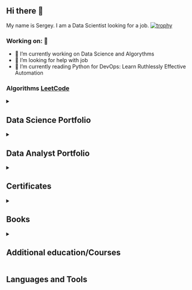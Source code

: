 ## Hi there 👋
My name is Sergey. I am a Data Scientist looking for a job.
[![trophy](https://github-profile-trophy.vercel.app/?username=ryo-ma&theme=onedark)](https://github.com/ryo-ma/github-profile-trophy)

### Working on: 🚀
- 🔭 I’m currently working on Data Science and Algorythms
- 🤔 I’m looking for help with job
- 🌱 I’m currently reading Python for DevOps: Learn Ruthlessly Effective Automation

### Algorithms [LeetCode](https://leetcode.com/u/Sergey-Misyura/)

<details><summary><h2>Data Science Portfolio</h2></summary>
    ● Analysis of the volume of a stable part of funds <a href=https://github.com/Sergey-Misyura/virtual-internship-sber>Sber Virtual Internship</a><br>
    ● Service for assigning ratings and categories to film reviews <a href=https://github.com/Sergey-Misyura/Pet-projects-DS/tree/main/Movie%20review%20classifier>Movie review classifier</a><br>
    ● Classifier of agricultural crops based on changes in vegetation indices in time sequence <a href=https://github.com/Sergey-Misyura/digital-breakthrough/tree/main/Innopolis>Agricultural classifier</a><br>
    ● Falcon 9 first stage landing success <a href=https://github.com/Sergey-Misyura/IBM-Data-Science/blob/main/10.%20Data%20Science%20and%20Machine%20Learning%20Capstone%20Project/Module%205%20-%20Present%20Your%20Data-Driven%20Insights/ds-capstone-template-edx.pdf>Falcon 9 project</a><br>
    ● Classifying European Money Denominations <a href=https://github.com/Sergey-Misyura/IBM-Deep-Learning/tree/main/6.%20Applied%20Deep%20Learning%20Capstone%20Project>Money project</a><br>
</details>

<details><summary><h2>Data Analyst Portfolio</h2></summary>
    ● Analysis Adidas US retailers sales and dashboard <a href=https://github.com/Sergey-Misyura/Adidas-Sales-Analysis>Adidas Analysis</a><br>
    ● Airline dataset analysis and interactive dashboard <a href=https://github.com/Sergey-Misyura/IBM-Data-Science/blob/main/8.%20Visualizing%20Data%20with%20Python/Module%206%20-%20Creating%20Dashboards%20with%20Plotly%20and%20Dash/dash_interactivity2.py>Airline interactive</a><br>
    ● Alysis of agricultural crops based on changes in vegetation indices in time sequence <a href=https://github.com/Sergey-Misyura/digital-breakthrough/tree/main/Innopolis>Agricultural classifier</a><br>
    ● Alysis of Falcon 9 first stage landing success <a href=https://github.com/Sergey-Misyura/IBM-Data-Science/blob/main/10.%20Data%20Science%20and%20Machine%20Learning%20Capstone%20Project/Module%205%20-%20Present%20Your%20Data-Driven%20Insights/ds-capstone-template-edx.pdf>Falcon 9 project</a><br>
</details>

<details><summary><h2>Certificates</h2></summary>
Content goes here.
</details>

<details><summary><h2>Books</h2></summary>
    ● Data Science from scratch (2021). Joel Grus<br>
    ● Python One-Liners: Write Concise, Eloquent Python Like a Professional (2022). Christian Mayer<br>
    ● Machine Learning with Python Cookbook (2018). Chris Albon<br>
    ● Pure Python. The intricacies of programming for the pros (2018). Dan Bader <br>
    ● Practical Statistics for Data Scientists (2018). Andrew Bruce and Peter Bruce<br>
    ● Self-taught programmer (2018). Cory Althoff<br>
    ● ТЕОРИЯ ВЕРОЯТНОСТЕЙ И МАТЕМАТИЧЕСКАЯ СТАТИСТИКА (2018). Е. А. ТРОФИМОВА, Н. В. КИСЛЯК, Д. В. ГИЛЁВ<br>
    ● Python data science Handbook (2016). Jake Vanderplas<br>
    ● Introducing Python (2014). Bill Lubanovic <br>
</details>

<details><summary><h2>Additional education/Courses</h2></summary>
Content goes here.
</details>

## Languages and Tools 
<div>


